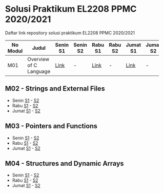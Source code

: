 # Solusi Praktikum EL2208 PPMC 2020/2021
Daftar link repository solusi praktikum EL2208 PPMC 2020/2021

| No Modul | Judul | Senin S1 | Senin S2 | Rabu S1 | Rabu S2 | Jumat S1 | Jumat S2 |
|----------|-------|----------|----------|---------|---------|----------|----------|
| M01 | Overview of C Language | [Link](https://github.com/el2208-ppmc-21/modul-1-senin-titoirfan) | - | [Link](https://github.com/el2208-ppmc-21/modul-1-rabu-titoirfan) | - | [Link](https://github.com/el2208-ppmc-21/modul-1-jumat-titoirfan) | - |

## M02 - Strings and External Files
- Senin [S1](https://github.com/el2208-ppmc-21/modul-2-senin-soal-1-titoirfan) - [S2](https://github.com/el2208-ppmc-21/modul-2-senin-soal-2-titoirfan)
- Rabu [S1](https://github.com/el2208-ppmc-21-b/modul-2-rabu-soal-1-titoirfan) - [S2](https://github.com/el2208-ppmc-21-b/modul-2-rabu-soal-2-titoirfan)
- Jumat [S1](https://github.com/el2208-ppmc-21-c/modul-2-jumat-soal-1-titoirfan) - [S2](https://github.com/el2208-ppmc-21-c/modul-2-jumat-soal-2-titoirfan)

## M03 - Pointers and Functions
- Senin [S1](https://github.com/el2208-ppmc-21/modul-3-senin-soal-1-titoirfan) - [S2](https://github.com/el2208-ppmc-21/modul-3-senin-soal-2-titoirfan)
- Rabu [S1](https://github.com/el2208-ppmc-21-b/modul-3-rabu-soal-1-titoirfan) - [S2](https://github.com/el2208-ppmc-21-b/modul-3-rabu-soal-2-titoirfan)
- Jumat [S1](https://github.com/el2208-ppmc-21-c/modul-3-jumat-soal-1-titoirfan) - [S2](https://github.com/el2208-ppmc-21-c/modul-3-jumat-soal-2-titoirfan)

## M04 - Structures and Dynamic Arrays
- Senin [S1](https://github.com/el2208-ppmc-21/modul-4-senin-soal-1-titoirfan) - [S2](https://github.com/el2208-ppmc-21/modul-4-senin-soal-2-titoirfan)
- Rabu [S1](https://github.com/el2208-ppmc-21-b/modul-4-rabu-soal-1-titoirfan) - [S2](https://github.com/el2208-ppmc-21-b/modul-4-rabu-soal-2-titoirfan)
- Jumat [S1](https://github.com/el2208-ppmc-21-c/modul-4-jumat-soal-1-titoirfan) - [S2](https://github.com/el2208-ppmc-21-c/modul-4-jumat-soal-2-titoirfan)
